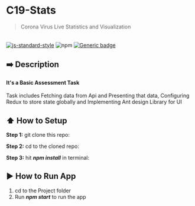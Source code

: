 # C19-Stats
> Corona Virus Live Statistics and Visualization
######
[![js-standard-style](https://img.shields.io/badge/code%20style-standard-brightgreen.svg?style=flat)](http://standardjs.com/)
![npm](https://img.shields.io/npm/v/npm)
[![Generic badge](https://img.shields.io/badge/Frontend-React-SkyBlue.svg)](https://shields.io/)

## :arrow_right: Description
#### It's a Basic Assessment Task
Task includes Fetching data from Api and Presenting that data, Configuring Redux to store state globally and Implementing Ant design Library for UI




## :arrow_up: How to Setup
**Step 1:** git clone this repo:

**Step 2:** cd to the cloned repo:

**Step 3:**  hit _**npm install**_ in terminal:



## :arrow_forward: How to Run App
1. cd to the Project folder
2. Run _**npm start**_ to run the app

